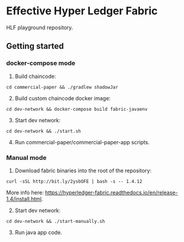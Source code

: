 # Effective Hyper Ledger Fabric

HLF playground repository.

## Getting started

### docker-compose mode

1. Build chaincode:

`cd commercial-paper && ./gradlew shadowJar`

2. Build custom chaincode docker image:

`cd dev-network && docker-compose build fabric-javaenv`

3. Start dev network:

`cd dev-network && ./start.sh`

4. Run commercial-paper/commercial-paper-app scripts.

### Manual mode

1. Download fabric binaries into the root of the repository:

`curl -sSL http://bit.ly/2ysbOFE | bash -s -- 1.4.12`

More info here: https://hyperledger-fabric.readthedocs.io/en/release-1.4/install.html.

2. Start dev network:

`cd dev-network && ./start-manually.sh`

3. Run java app code.
